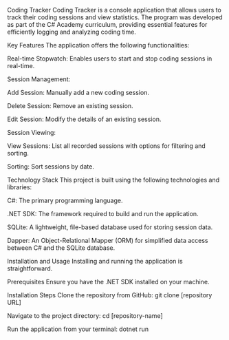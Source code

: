 Coding Tracker
Coding Tracker is a console application that allows users to track their coding sessions and view statistics. The program was developed as part of the C# Academy curriculum, providing essential features for efficiently logging and analyzing coding time.

Key Features
The application offers the following functionalities:

Real-time Stopwatch: Enables users to start and stop coding sessions in real-time.

Session Management:

Add Session: Manually add a new coding session.

Delete Session: Remove an existing session.

Edit Session: Modify the details of an existing session.

Session Viewing:

View Sessions: List all recorded sessions with options for filtering and sorting.

Sorting: Sort sessions by date.

Technology Stack
This project is built using the following technologies and libraries:

C#: The primary programming language.

.NET SDK: The framework required to build and run the application.

SQLite: A lightweight, file-based database used for storing session data.

Dapper: An Object-Relational Mapper (ORM) for simplified data access between C# and the SQLite database.

Installation and Usage
Installing and running the application is straightforward.

Prerequisites
Ensure you have the .NET SDK installed on your machine.

Installation Steps
Clone the repository from GitHub:
git clone [repository URL]

Navigate to the project directory:
cd [repository-name]

Run the application from your terminal:
dotnet run
